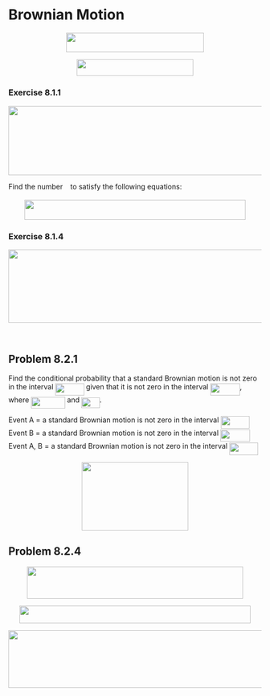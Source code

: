 
# Brownian Motion

<p align="center"><img src="/src-matlab/docs/tex/61ac2c1e5cb0753c0db8163e238c5b59.svg?invert_in_darkmode&sanitize=true" align=middle width=273.91605615pt height=39.452455349999994pt/></p>

<p align="center"><img src="/src-matlab/docs/tex/b0b92a648a7a06e30cd77ceb3e3ca365.svg?invert_in_darkmode&sanitize=true" align=middle width=231.86925795pt height=32.990165999999995pt/></p>

### Exercise 8.1.1

<p align="center"><img src="/src-matlab/docs/tex/871be7108ec70209b72064093babaf3c.svg?invert_in_darkmode&sanitize=true" align=middle width=569.34143145pt height=138.52511805pt/></p>

Find the number <img src="/src-matlab/docs/tex/3e18a4a28fdee1744e5e3f79d13b9ff6.svg?invert_in_darkmode&sanitize=true" align=middle width=7.11380504999999pt height=14.15524440000002pt/> to satisfy the following equations:

<p align="center"><img src="/src-matlab/docs/tex/59b38bfaf0c3fc2df0d52e1618de2255.svg?invert_in_darkmode&sanitize=true" align=middle width=440.6794293pt height=39.452455349999994pt/></p>

### Exercise 8.1.4

<p align="center"><img src="/src-matlab/docs/tex/1db5315116b0c3ef060c1cf6d62a3a66.svg?invert_in_darkmode&sanitize=true" align=middle width=524.7240273pt height=145.84142429999997pt/></p>

<p align="center"><img src="/src-matlab/docs/tex/aa6a51a68a6b752221b474ef290369a8.svg?invert_in_darkmode&sanitize=true" align=middle width=456.82833569999997pt height=16.438356pt/></p>

## Problem 8.2.1

Find the conditional probability that a standard Brownian motion is not zero in the interval <img src="/src-matlab/docs/tex/24602e72475b9a1e29d47dd73000b169.svg?invert_in_darkmode&sanitize=true" align=middle width=57.283007099999985pt height=24.65753399999998pt/> given that it is not zero in the interval <img src="/src-matlab/docs/tex/3fb578f82f5da7f1ed3142db42e7fe90.svg?invert_in_darkmode&sanitize=true" align=middle width=58.91736344999998pt height=24.65753399999998pt/>, where <img src="/src-matlab/docs/tex/aa217924054385f78bd5c297078f04b4.svg?invert_in_darkmode&sanitize=true" align=middle width=67.79842079999999pt height=22.831056599999986pt/> and <img src="/src-matlab/docs/tex/933a8b1cbe067d3fe7b70236e04609eb.svg?invert_in_darkmode&sanitize=true" align=middle width=36.07293689999999pt height=21.18721440000001pt/>.

Event A = a standard Brownian motion is not zero in the interval <img src="/src-matlab/docs/tex/24602e72475b9a1e29d47dd73000b169.svg?invert_in_darkmode&sanitize=true" align=middle width=57.283007099999985pt height=24.65753399999998pt/>
Event B = a standard Brownian motion is not zero in the interval <img src="/src-matlab/docs/tex/3fb578f82f5da7f1ed3142db42e7fe90.svg?invert_in_darkmode&sanitize=true" align=middle width=58.91736344999998pt height=24.65753399999998pt/>
Event A, B = a standard Brownian motion is not zero in the interval <img src="/src-matlab/docs/tex/24602e72475b9a1e29d47dd73000b169.svg?invert_in_darkmode&sanitize=true" align=middle width=57.283007099999985pt height=24.65753399999998pt/>

<p align="center"><img src="/src-matlab/docs/tex/0763f902405afe7e33bccaef9027fd43.svg?invert_in_darkmode&sanitize=true" align=middle width=212.95051635000002pt height=136.19046705pt/></p>

## Problem 8.2.4

<p align="center"><img src="/src-matlab/docs/tex/ad6404e34e37a26878d6493c01e15ade.svg?invert_in_darkmode&sanitize=true" align=middle width=430.72336559999997pt height=64.27441515pt/></p>

<p align="center"><img src="/src-matlab/docs/tex/aa33957dc573ae8668adde82b09e53f5.svg?invert_in_darkmode&sanitize=true" align=middle width=459.45734175pt height=34.797940649999994pt/></p>

<p align="center"><img src="/src-matlab/docs/tex/67c61ac2483d1def7a3eafe6e686a4eb.svg?invert_in_darkmode&sanitize=true" align=middle width=600.30759855pt height=115.06849364999998pt/></p>
